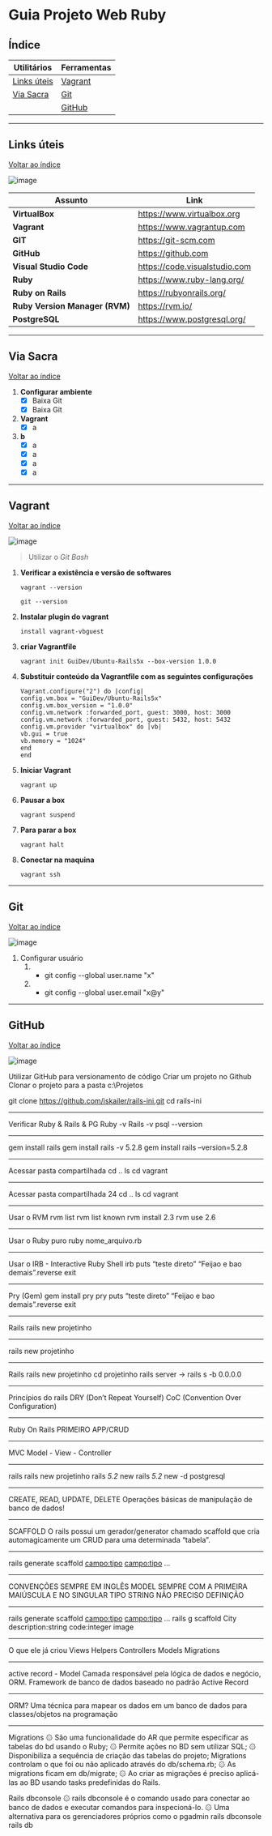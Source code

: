 # Guia Projeto Web Ruby

## Índice

|Utilitários|Ferramentas
|-|-|
|[Links úteis](https://github.com/IldoRocha/Trabalho-Web-Ruby/edit/main/README.md#links-%C3%BAteis)|[Vagrant](https://github.com/IldoRocha/Trabalho-Web-Ruby/edit/main/README.md#vagrant)|
|[Via Sacra](https://github.com/IldoRocha/Trabalho-Web-Ruby/edit/main/README.md#via-sacra)|[Git](https://github.com/IldoRocha/Trabalho-Web-Ruby/edit/main/README.md#git)
||[GitHub](https://github.com/IldoRocha/Trabalho-Web-Ruby/edit/main/README.md#github)

---

## Links úteis

[Voltar ao índice](https://github.com/IldoRocha/Trabalho-Web-Ruby/edit/main/README.md#%C3%ADndice)

![image](https://user-images.githubusercontent.com/85770280/189574241-4769cceb-44a6-404a-b9cb-ae4111643dbc.png)

|Assunto|Link|
|-|-|
|**VirtualBox**|https://www.virtualbox.org|
|**Vagrant**|https://www.vagrantup.com|
|**GIT**|https://git-scm.com|
|**GitHub**|https://github.com|
|**Visual Studio Code**|https://code.visualstudio.com|
|**Ruby**|https://www.ruby-lang.org/|
|**Ruby on Rails**|https://rubyonrails.org/|
|**Ruby Version Manager (RVM)**|https://rvm.io/|
|**PostgreSQL**|https://www.postgresql.org/|

---

## Via Sacra

[Voltar ao índice](https://github.com/IldoRocha/Trabalho-Web-Ruby/edit/main/README.md#%C3%ADndice)

1. **Configurar ambiente**
    - [x] Baixa Git
    - [x] Baixa Git
1. **Vagrant**
    - [x] a
1. **b**
    - [x] a
    - [x] a
    - [x] a
    - [x] a

---

## Vagrant

[Voltar ao índice](https://github.com/IldoRocha/Trabalho-Web-Ruby/edit/main/README.md#%C3%ADndice)

![image](https://user-images.githubusercontent.com/85770280/189573887-c8726a53-ae5c-47d3-9da3-b39bf37d2154.png)

> Utilizar o *Git Bash*

1. **Verificar a existência e versão de softwares**
    ```
    vagrant --version
    ```
    ```
    git --version
    ```
1. **Instalar plugin do vagrant**
    ```
    install vagrant-vbguest
    ```
1. **criar Vagrantfile**
    ```
    vagrant init GuiDev/Ubuntu-Rails5x --box-version 1.0.0
    ```
1. **Substituir conteúdo da Vagrantfile com as seguintes configurações**
    ```
    Vagrant.configure("2") do |config|
    config.vm.box = "GuiDev/Ubuntu-Rails5x"
    config.vm.box_version = "1.0.0"
    config.vm.network :forwarded_port, guest: 3000, host: 3000
    config.vm.network :forwarded_port, guest: 5432, host: 5432
    config.vm.provider "virtualbox" do |vb|
    vb.gui = true
    vb.memory = "1024"
    end
    end
    ```
1. **Iniciar Vagrant**
    ```
    vagrant up
    ```
1. **Pausar a box**
    ```
    vagrant suspend
    ```
1. **Para parar a box**
    ```
    vagrant halt
    ```
1. **Conectar na maquina**
    ```
    vagrant ssh
    ```
---

## Git

[Voltar ao índice](https://github.com/IldoRocha/Trabalho-Web-Ruby/edit/main/README.md#%C3%ADndice)

![image](https://user-images.githubusercontent.com/85770280/189572566-b46fea5e-f0af-4a95-9ef0-e2a4553f15b8.png)

1. Configurar usuário
    1. - git config --global user.name "x"
    1. - git config --global user.email "x@y"

---

## GitHub

[Voltar ao índice](https://github.com/IldoRocha/Trabalho-Web-Ruby/edit/main/README.md#%C3%ADndice)

![image](https://user-images.githubusercontent.com/85770280/189575894-05c0eedb-7496-468d-928f-ce1e5055eebe.png)

Utilizar GitHub para versionamento de código
Criar um projeto no Github
Clonar o projeto para a pasta
c:\Projetos

git clone https://github.com/iskailer/rails-ini.git
cd rails-ini

---

Verificar Ruby & Rails & PG
Ruby -v
Rails -v
psql --version

---

gem install rails
gem install rails -v 5.2.8
gem install rails –version=5.2.8

---

Acessar pasta compartilhada
cd ..
ls
cd vagrant

---

Acessar pasta compartilhada
24
cd ..
ls
cd vagrant

---

Usar o RVM
rvm list
rvm list known
rvm install 2.3
rvm use 2.6

---

Usar o Ruby puro
ruby nome_arquivo.rb

---

Usar o IRB - Interactive Ruby
Shell
irb
puts “teste direto”
“Feijao e bao demais”.reverse
exit

---

Pry (Gem)
gem install pry
pry
puts “teste direto”
“Feijao e bao demais”.reverse
exit

---

Rails
rails new projetinho

---

rails new projetinho

---

Rails
rails new projetinho
cd projetinho
rails server -> rails s -b 0.0.0.0

---

Princípios do rails
DRY
(Don’t
Repeat
Yourself)
CoC (Convention
Over
Configuration)

---

Ruby On Rails
PRIMEIRO APP/CRUD

---

MVC
Model - View - Controller

---

rails
rails new projetinho
rails _5.2_ new <nomedoprograma>
rails _5.2_ new <nomedoprograma> -d postgresql

---

CREATE, READ, UPDATE, DELETE
Operações básicas de manipulação
de banco de dados!

---

  SCAFFOLD
O rails possui um gerador/generator
chamado scaffold que cria
automagicamente um CRUD para
uma determinada “tabela”.

  ---
  
  rails generate scaffold <Model> <campo:tipo> <campo:tipo> ...
  
  ---
  
  CONVENÇÕES
  SEMPRE EM INGLÊS
  MODEL SEMPRE COM A PRIMEIRA
  MAIÚSCULA E NO SINGULAR
  TIPO STRING NÃO PRECISO DEFINIÇÃO
  
  ---
  
  rails generate scaffold <Model> <campo:tipo> <campo:tipo> ...
  rails g scaffold City description:string code:integer image
  
  ---
  
  O que ele já criou
  Views
  Helpers
  Controllers
  Models
  Migrations
  
  ---
  
  active record - Model
  Camada responsável pela lógica de dados
e negócio, ORM.
  Framework de banco de dados baseado
no padrão Active Record

  ---
  
  ORM?
  Uma técnica para mapear os dados
em um banco de dados para
classes/objetos na programação

  ---
  
  Migrations
۞ São uma funcionalidade do AR que
permite especificar as tabelas do bd
usando o Ruby;
۞ Permite ações no BD sem utilizar SQL;
۞ Disponibiliza a sequência de criação das
tabelas do projeto;
  Migrations controlam o que foi ou não
aplicado através do db/schema.rb;
۞ As migrations ficam em db/migrate;
۞ Ao criar as migrações é preciso aplicá-las
ao BD usando tasks predefinidas do Rails.
  
 Rails dbconsole
۞ rails dbconsole é o comando usado para
conectar ao banco de dados e executar
comandos para inspecioná-lo.
۞ Uma alternativa para os gerenciadores
próprios como o pgadmin
  rails dbconsole
  rails db
